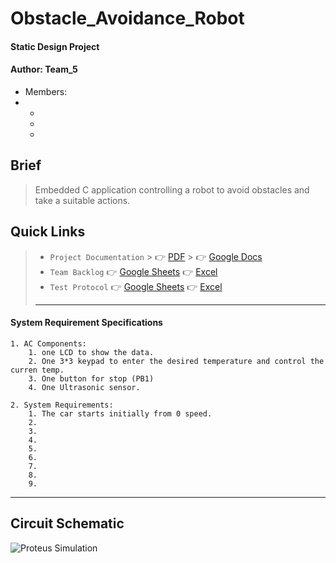 # Obstacle_Avoidance_Robot
#### Static Design Project
#### Author: Team_5 
-  Members:
  - 
    -
    -
    -

## Brief
> Embedded C application controlling a robot to avoid obstacles and take a suitable actions.
## Quick Links
> - `Project Documentation`
    >     👉 [PDF]()
    >     👉 [Google Docs]([https://docs.google.com/document/d/1iAqH1cvDLpveSf_P1yZc5zlzh1Vboiwa/edit](https://docs.google.com/document/d/1IRe-8jyH7wxBTIzXYDLSMfOx0oQpCD-H/edit))
> - `Team Backlog` 👉 [Google Sheets]() 👉 [Excel](https://docs.google.com/spreadsheets/d/1XW7B8uJXqhWbA-ssNdg-yLGVKJ6-zs-nqy5UxN3s-8I/edit#gid=0)
> - `Test Protocol` 👉 [Google Sheets]() 👉 [Excel ](https://docs.google.com/spreadsheets/d/1XW7B8uJXqhWbA-ssNdg-yLGVKJ6-zs-nqy5UxN3s-8I/edit#gid=742696996)
> - ---






#### System Requirement Specifications
    1. AC Components:
        1. one LCD to show the data.
        2. One 3*3 keypad to enter the desired temperature and control the curren temp.
        3. One button for stop (PB1)
        4. One Ultrasonic sensor.
    
    2. System Requirements:
        1. The car starts initially from 0 speed.
        2. 
        3. 
        4. 
        5. 
        6. 
        7. 
        8. 
        9. 

---------

## Circuit Schematic
![Proteus Simulation](https://github.com/sherifkhadr/SPRINTS_Obstacle_Car_Avoidance/assets/60091384/c9fdff62-2666-4dff-b9b9-d028ab184020)


